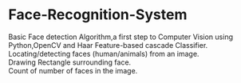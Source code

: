 # Face-Recognition-System
Basic Face detection Algorithm,a first step to Computer Vision using Python,OpenCV and Haar Feature-based cascade Classifier. <br>
Locating/detecting faces (human/animals) from an image. <br>
Drawing Rectangle surrounding face. <br>
Count of number of faces in the image. <br>
